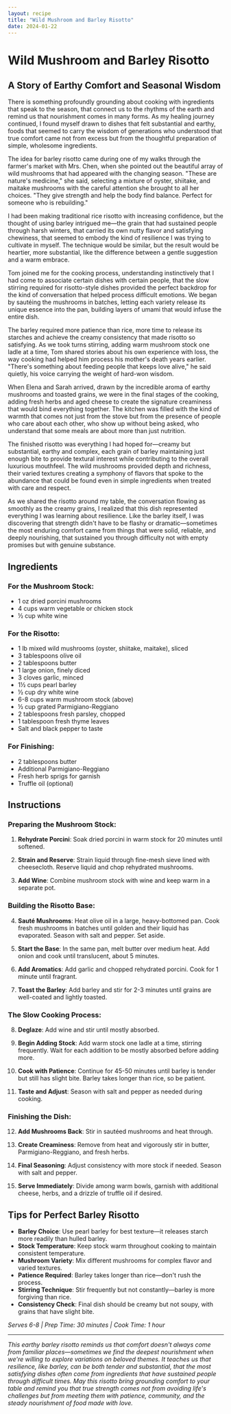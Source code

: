 ```yaml
---
layout: recipe
title: "Wild Mushroom and Barley Risotto"
date: 2024-01-22
---
```


# Wild Mushroom and Barley Risotto

## A Story of Earthy Comfort and Seasonal Wisdom

There is something profoundly grounding about cooking with ingredients that speak to the season, that connect us to the rhythms of the earth and remind us that nourishment comes in many forms. As my healing journey continued, I found myself drawn to dishes that felt substantial and earthy, foods that seemed to carry the wisdom of generations who understood that true comfort came not from excess but from the thoughtful preparation of simple, wholesome ingredients.

The idea for barley risotto came during one of my walks through the farmer's market with Mrs. Chen, when she pointed out the beautiful array of wild mushrooms that had appeared with the changing season. "These are nature's medicine," she said, selecting a mixture of oyster, shiitake, and maitake mushrooms with the careful attention she brought to all her choices. "They give strength and help the body find balance. Perfect for someone who is rebuilding."

I had been making traditional rice risotto with increasing confidence, but the thought of using barley intrigued me—the grain that had sustained people through harsh winters, that carried its own nutty flavor and satisfying chewiness, that seemed to embody the kind of resilience I was trying to cultivate in myself. The technique would be similar, but the result would be heartier, more substantial, like the difference between a gentle suggestion and a warm embrace.

Tom joined me for the cooking process, understanding instinctively that I had come to associate certain dishes with certain people, that the slow stirring required for risotto-style dishes provided the perfect backdrop for the kind of conversation that helped process difficult emotions. We began by sautéing the mushrooms in batches, letting each variety release its unique essence into the pan, building layers of umami that would infuse the entire dish.

The barley required more patience than rice, more time to release its starches and achieve the creamy consistency that made risotto so satisfying. As we took turns stirring, adding warm mushroom stock one ladle at a time, Tom shared stories about his own experience with loss, the way cooking had helped him process his mother's death years earlier. "There's something about feeding people that keeps love alive," he said quietly, his voice carrying the weight of hard-won wisdom.

When Elena and Sarah arrived, drawn by the incredible aroma of earthy mushrooms and toasted grains, we were in the final stages of the cooking, adding fresh herbs and aged cheese to create the signature creaminess that would bind everything together. The kitchen was filled with the kind of warmth that comes not just from the stove but from the presence of people who care about each other, who show up without being asked, who understand that some meals are about more than just nutrition.

The finished risotto was everything I had hoped for—creamy but substantial, earthy and complex, each grain of barley maintaining just enough bite to provide textural interest while contributing to the overall luxurious mouthfeel. The wild mushrooms provided depth and richness, their varied textures creating a symphony of flavors that spoke to the abundance that could be found even in simple ingredients when treated with care and respect.

As we shared the risotto around my table, the conversation flowing as smoothly as the creamy grains, I realized that this dish represented everything I was learning about resilience. Like the barley itself, I was discovering that strength didn't have to be flashy or dramatic—sometimes the most enduring comfort came from things that were solid, reliable, and deeply nourishing, that sustained you through difficulty not with empty promises but with genuine substance.

## Ingredients

### For the Mushroom Stock:
- 1 oz dried porcini mushrooms
- 4 cups warm vegetable or chicken stock
- ½ cup white wine

### For the Risotto:
- 1 lb mixed wild mushrooms (oyster, shiitake, maitake), sliced
- 3 tablespoons olive oil
- 2 tablespoons butter
- 1 large onion, finely diced
- 3 cloves garlic, minced
- 1½ cups pearl barley
- ½ cup dry white wine
- 6-8 cups warm mushroom stock (above)
- ½ cup grated Parmigiano-Reggiano
- 2 tablespoons fresh parsley, chopped
- 1 tablespoon fresh thyme leaves
- Salt and black pepper to taste

### For Finishing:
- 2 tablespoons butter
- Additional Parmigiano-Reggiano
- Fresh herb sprigs for garnish
- Truffle oil (optional)

## Instructions

### Preparing the Mushroom Stock:
1. **Rehydrate Porcini**: Soak dried porcini in warm stock for 20 minutes until softened.

2. **Strain and Reserve**: Strain liquid through fine-mesh sieve lined with cheesecloth. Reserve liquid and chop rehydrated mushrooms.

3. **Add Wine**: Combine mushroom stock with wine and keep warm in a separate pot.

### Building the Risotto Base:
4. **Sauté Mushrooms**: Heat olive oil in a large, heavy-bottomed pan. Cook fresh mushrooms in batches until golden and their liquid has evaporated. Season with salt and pepper. Set aside.

5. **Start the Base**: In the same pan, melt butter over medium heat. Add onion and cook until translucent, about 5 minutes.

6. **Add Aromatics**: Add garlic and chopped rehydrated porcini. Cook for 1 minute until fragrant.

7. **Toast the Barley**: Add barley and stir for 2-3 minutes until grains are well-coated and lightly toasted.

### The Slow Cooking Process:
8. **Deglaze**: Add wine and stir until mostly absorbed.

9. **Begin Adding Stock**: Add warm stock one ladle at a time, stirring frequently. Wait for each addition to be mostly absorbed before adding more.

10. **Cook with Patience**: Continue for 45-50 minutes until barley is tender but still has slight bite. Barley takes longer than rice, so be patient.

11. **Taste and Adjust**: Season with salt and pepper as needed during cooking.

### Finishing the Dish:
12. **Add Mushrooms Back**: Stir in sautéed mushrooms and heat through.

13. **Create Creaminess**: Remove from heat and vigorously stir in butter, Parmigiano-Reggiano, and fresh herbs.

14. **Final Seasoning**: Adjust consistency with more stock if needed. Season with salt and pepper.

15. **Serve Immediately**: Divide among warm bowls, garnish with additional cheese, herbs, and a drizzle of truffle oil if desired.

## Tips for Perfect Barley Risotto

- **Barley Choice**: Use pearl barley for best texture—it releases starch more readily than hulled barley.
- **Stock Temperature**: Keep stock warm throughout cooking to maintain consistent temperature.
- **Mushroom Variety**: Mix different mushrooms for complex flavor and varied textures.
- **Patience Required**: Barley takes longer than rice—don't rush the process.
- **Stirring Technique**: Stir frequently but not constantly—barley is more forgiving than rice.
- **Consistency Check**: Final dish should be creamy but not soupy, with grains that have slight bite.

*Serves 6-8 | Prep Time: 30 minutes | Cook Time: 1 hour*

---

*This earthy barley risotto reminds us that comfort doesn't always come from familiar places—sometimes we find the deepest nourishment when we're willing to explore variations on beloved themes. It teaches us that resilience, like barley, can be both tender and substantial, that the most satisfying dishes often come from ingredients that have sustained people through difficult times. May this risotto bring grounding comfort to your table and remind you that true strength comes not from avoiding life's challenges but from meeting them with patience, community, and the steady nourishment of food made with love.*